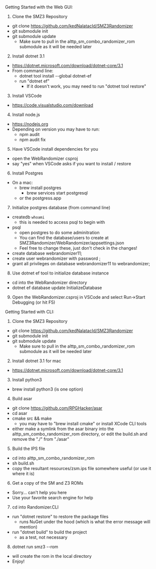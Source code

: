 
Getting Started with the Web GUI:

1. Clone the SMZ3 Repository
  - git clone https://github.com/kedNalatacId/SMZ3Randomizer
  - git submodule init
  - git submodule update
    - Make sure to pull in the alttp_sm_combo_randomizer_rom submodule as it will be needed later

2. Install dotnet 3.1
  - https://dotnet.microsoft.com/download/dotnet-core/3.1
  - From command line:
    - dotnet tool install --global dotnet-ef
    - run "dotnet ef"
      - If it doesn't work, you may need to run "dotnet tool restore"

3. Install VSCode
  - https://code.visualstudio.com/download

4. Install node.js
  - https://nodejs.org
  - Depending on version you may have to run:
    - npm audit
    - npm audit fix

5. Have VSCode install dependencies for you
  - open the WebRandomizer csproj
  - say "yes" when VSCode asks if you want to install / restore

6. Install Postgres
  - On a mac:
    - brew install postgres
      - brew services start postgresql
    - or the postgress.app

7. Initialize postgres database (from command line)
  - createdb `whoami`
    - this is needed to access psql to begin with
  - psql
    - open postgres to do some adminitration
    - You can find the database/users to create
      at SMZ3Randomizer/WebRandomizer/appsettings.json
    - Feel free to change these, just don't check
      in the changes!
  - create database webrandomizer11;
  - create user webrandomizer with password <redacted>;
  - grant all privileges on database webrandomizer11 to webrandomizer;

8. Use dotnet ef tool to initialize database instance
  - cd into the WebRandomizer directory
  - dotnet ef database update InitializeDatabase

9. Open the WebRandomizer.csproj in VSCode and
  select Run->Start Debugging (or hit F5)


Getting Started with CLI:

1. Clone the SMZ3 Repository
  - git clone https://github.com/kedNalatacId/SMZ3Randomizer
  - git submodule init
  - git submodule update
    - Make sure to pull in the alttp_sm_combo_randomizer_rom submodule as it will be needed later

2. Install dotnet 3.1 for mac
  - https://dotnet.microsoft.com/download/dotnet-core/3.1

3. Install python3
  - brew install python3 (is one option)

4. Build asar
  - git clone https://github.com/RPGHacker/asar
  - cd asar
  - cmake src && make
    - you may have to "brew install cmake" or install XCode CLI tools
  - either make a symlink from the asar binary into the alttp_sm_combo_randomizer_rom
    directory, or edit the build.sh and remove the "./" from "./asar"

5. Build the IPS file
  - cd into alttp_sm_combo_randomizer_rom
  - sh build.sh
  - copy the resultant resources/zsm.ips file somewhere useful (or use it where it is)

6. Get a copy of the SM and Z3 ROMs
  - Sorry... can't help you here
  - Use your favorite search engine for help

7. cd into Randomizer.CLI
  - run "dotnet restore" to restore the package files
    - runs NuGet under the hood (which is what the error message will mention)
  - run "dotnet build" to build the project
    - as a test, not necessary

8. dotnet run smz3 --rom <options>
  - will create the rom in the local directory
  - Enjoy!

